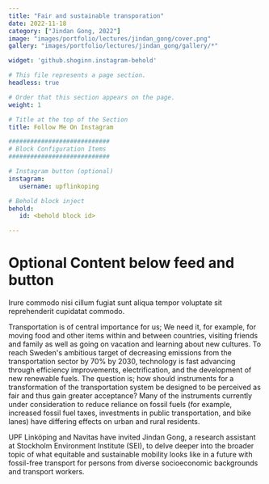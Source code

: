 ```yaml
---
title: "Fair and sustainable transporation"
date: 2022-11-18
category: ["Jindan Gong, 2022"]
image: "images/portfolio/lectures/jindan_gong/cover.png"
gallery: "images/portfolio/lectures/jindan_gong/gallery/*"

widget: 'github.shoginn.instagram-behold'

# This file represents a page section.
headless: true

# Order that this section appears on the page.
weight: 1

# Title at the top of the Section
title: Follow Me On Instagram

############################
# Block Configuration Items
############################

# Instagram button (optional)
instagram:
   username: upflinkoping

# Behold block inject
behold:
   id: <behold block id>

---
```


# Optional Content below feed and button
Irure commodo nisi cillum fugiat sunt aliqua tempor voluptate sit reprehenderit cupidatat commodo.

Transportation is of central importance for us; We need it, for example, for moving food and other items within and between countries, visiting friends and family as well as going on vacation and learning about new cultures. To reach Sweden's ambitious target of decreasing emissions from the transportation sector by 70% by 2030, technology is fast advancing through efficiency improvements, electrification, and the development of new renewable fuels. The question is; how should instruments for a transformation of the transportation system be designed to be perceived as fair and thus gain greater acceptance? Many of the instruments currently under consideration to reduce reliance on fossil fuels (for example, increased fossil fuel taxes, investments in public transportation, and bike lanes) have differing effects on urban and rural residents.

UPF Linköping and Navitas have invited Jindan Gong, a research assistant at Stockholm Environment Institute (SEI), to delve deeper into the broader topic of what equitable and sustainable mobility looks like in a future with fossil-free transport for persons from diverse socioeconomic backgrounds and transport workers.

